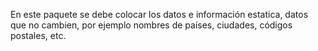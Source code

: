 En este paquete se debe colocar los datos e información estatica, datos que no cambien, por ejemplo nombres de países, ciudades, códigos postales, etc.

